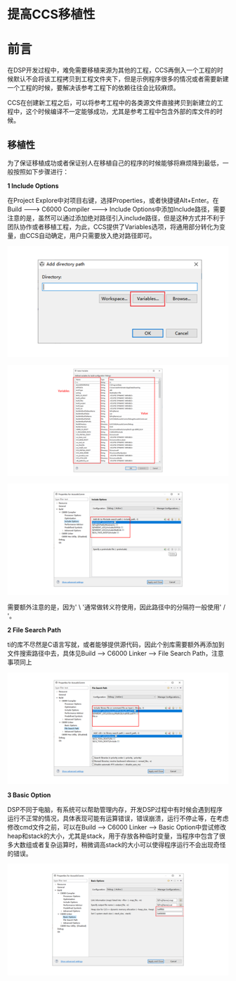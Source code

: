 #  提高CCS移植性

# 前言

在DSP开发过程中，难免需要移植来源为其他的工程，CCS再倒入一个工程的时候默认不会将该工程拷贝到工程文件夹下，但是示例程序很多的情况或者需要新建一个工程的时候，要解决该参考工程下的依赖往往会比较麻烦。

CCS在创建新工程之后，可以将参考工程中的各类源文件直接拷贝到新建立的工程中，这个时候编译不一定能够成功，尤其是参考工程中包含外部的库文件的时候。

## 移植性

为了保证移植成功或者保证别人在移植自己的程序的时候能够将麻烦降到最低，一般按照如下步骤进行：

**1 Include Options** 

在Project Explore中对项目右键，选择Properties，或者快捷键Alt+Enter。在Build ---> C6000 Compiler ---> Include Options中添加Include路径，需要注意的是，虽然可以通过添加绝对路径引入include路径，但是这种方式并不利于团队协作或者移植工程，为此，CCS提供了Variables选项，将通用部分转化为变量，由CCS自动确定，用户只需要放入绝对路径即可。

![Snipaste_2019-01-11_20-53-04](image/Snipaste_2019-01-11_20-53-04.png)

![Snipaste_2019-01-11_20-56-11](image/Snipaste_2019-01-11_20-56-11.png)

![Snipaste_2019-01-11_20-56-22](image/Snipaste_2019-01-11_20-56-22.png)



需要额外注意的是，因为' \ '通常做转义符使用，因此路径中的分隔符一般使用' / '。

**2 File Search Path** 

ti的库不尽然是C语言写就，或者能够提供源代码，因此个别库需要额外再添加到文件搜索路径中去，具体见Build --> C6000 Linker --> File Search Path，注意事项同上

![Snipaste_2019-01-11_20-59-42](image/Snipaste_2019-01-11_20-59-42.png) 

**3 Basic Option**

DSP不同于电脑，有系统可以帮助管理内存，开发DSP过程中有时候会遇到程序运行不正常的情况，具体表现可能有运算错误，错误崩溃，运行不停止等，在考虑修改cmd文件之前，可以在Build --> C6000 Linker --> Basic Option中尝试修改heap和stack的大小，尤其是stack，用于存放各种临时变量，当程序中包含了很多大数组或者复杂运算时，稍微调高stack的大小可以使得程序运行不会出现奇怪的错误。

![Snipaste_2019-01-11_21-07-57](image/Snipaste_2019-01-11_21-07-57.png)

